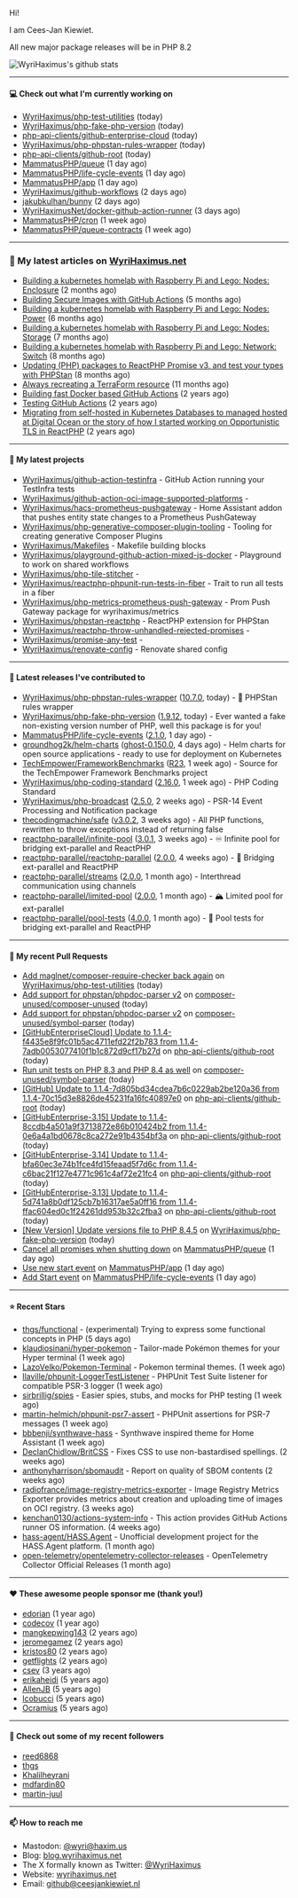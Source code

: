 Hi!

I am Cees-Jan Kiewiet.

All new major package releases will be in PHP 8.2

![WyriHaximus's github stats](https://github-readme-stats.vercel.app/api?username=WyriHaximus&show_icons=true)

---

#### 💻 Check out what I'm currently working on

- [WyriHaximus/php-test-utilities](https://github.com/WyriHaximus/php-test-utilities) (today)
- [WyriHaximus/php-fake-php-version](https://github.com/WyriHaximus/php-fake-php-version) (today)
- [php-api-clients/github-enterprise-cloud](https://github.com/php-api-clients/github-enterprise-cloud) (today)
- [WyriHaximus/php-phpstan-rules-wrapper](https://github.com/WyriHaximus/php-phpstan-rules-wrapper) (today)
- [php-api-clients/github-root](https://github.com/php-api-clients/github-root) (today)
- [MammatusPHP/queue](https://github.com/MammatusPHP/queue) (1 day ago)
- [MammatusPHP/life-cycle-events](https://github.com/MammatusPHP/life-cycle-events) (1 day ago)
- [MammatusPHP/app](https://github.com/MammatusPHP/app) (1 day ago)
- [WyriHaximus/github-workflows](https://github.com/WyriHaximus/github-workflows) (2 days ago)
- [jakubkulhan/bunny](https://github.com/jakubkulhan/bunny) (2 days ago)
- [WyriHaximusNet/docker-github-action-runner](https://github.com/WyriHaximusNet/docker-github-action-runner) (3 days ago)
- [MammatusPHP/cron](https://github.com/MammatusPHP/cron) (1 week ago)
- [MammatusPHP/queue-contracts](https://github.com/MammatusPHP/queue-contracts) (1 week ago)

---

### 📜 My latest articles on [WyriHaximus.net](https://blog.wyrihaximus.net/)

- [Building a kubernetes homelab with Raspberry Pi and Lego: Nodes: Enclosure](https://blog.wyrihaximus.net/2024/12/building-a-kubernetes-homelab-with-raspberry-pies-and-lego-nodes-enclosure/) (2 months ago)
- [Building Secure Images with GitHub Actions](https://blog.wyrihaximus.net/2024/10/building-secure-images-with-github-actions/) (5 months ago)
- [Building a kubernetes homelab with Raspberry Pi and Lego: Nodes: Power](https://blog.wyrihaximus.net/2024/09/building-a-kubernetes-homelab-with-raspberry-pies-and-lego-nodes-power/) (6 months ago)
- [Building a kubernetes homelab with Raspberry Pi and Lego: Nodes: Storage](https://blog.wyrihaximus.net/2024/08/building-a-kubernetes-homelab-with-raspberry-pies-and-lego-nodes-storage/) (7 months ago)
- [Building a kubernetes homelab with Raspberry Pi and Lego: Network: Switch](https://blog.wyrihaximus.net/2024/07/building-a-kubernetes-homelab-with-raspberry-pies-and-lego-network-switch/) (8 months ago)
- [Updating (PHP) packages to ReactPHP Promise v3, and test your types with PHPStan](https://blog.wyrihaximus.net/2024/06/updating-php-packages-to-reactphp-promise-v3--and-test-your-types-with-phpstan/) (8 months ago)
- [Always recreating a TerraForm resource](https://blog.wyrihaximus.net/2024/04/always-recreating-a-terraform-resource/) (11 months ago)
- [Building fast Docker based GitHub Actions](https://blog.wyrihaximus.net/2023/03/building-fast-docker-based-github-actions/) (2 years ago)
- [Testing GitHub Actions](https://blog.wyrihaximus.net/2023/03/testing-github-actions/) (2 years ago)
- [Migrating from self-hosted in Kubernetes Databases to managed hosted at Digital Ocean or the story of how I started working on Opportunistic TLS in ReactPHP](https://blog.wyrihaximus.net/2023/01/migrating-from-self-hosted-in-k8s-databases-to-managed-hosted-at-digital-ocean/) (2 years ago)

---

#### 🌱 My latest projects

- [WyriHaximus/github-action-testinfra](https://github.com/WyriHaximus/github-action-testinfra) - GitHub Action running your TestInfra tests
- [WyriHaximus/github-action-oci-image-supported-platforms](https://github.com/WyriHaximus/github-action-oci-image-supported-platforms) - 
- [WyriHaximus/hacs-prometheus-pushgateway](https://github.com/WyriHaximus/hacs-prometheus-pushgateway) - Home Assistant addon that pushes entity state changes to a Prometheus PushGateway
- [WyriHaximus/php-generative-composer-plugin-tooling](https://github.com/WyriHaximus/php-generative-composer-plugin-tooling) - Tooling for creating generative Composer Plugins
- [WyriHaximus/Makefiles](https://github.com/WyriHaximus/Makefiles) - Makefile building blocks
- [WyriHaximus/playground-github-action-mixed-js-docker](https://github.com/WyriHaximus/playground-github-action-mixed-js-docker) - Playground to work on shared workflows
- [WyriHaximus/php-tile-stitcher](https://github.com/WyriHaximus/php-tile-stitcher) - 
- [WyriHaximus/reactphp-phpunit-run-tests-in-fiber](https://github.com/WyriHaximus/reactphp-phpunit-run-tests-in-fiber) - Trait to run all tests in a fiber
- [WyriHaximus/php-metrics-prometheus-push-gateway](https://github.com/WyriHaximus/php-metrics-prometheus-push-gateway) - Prom Push Gateway package for wyrihaximus/metrics
- [WyriHaximus/phpstan-reactphp](https://github.com/WyriHaximus/phpstan-reactphp) - ReactPHP extension for PHPStan
- [WyriHaximus/reactphp-throw-unhandled-rejected-promises](https://github.com/WyriHaximus/reactphp-throw-unhandled-rejected-promises) - 
- [WyriHaximus/promise-any-test](https://github.com/WyriHaximus/promise-any-test) - 
- [WyriHaximus/renovate-config](https://github.com/WyriHaximus/renovate-config) - Renovate shared config

---

#### 🔭 Latest releases I've contributed to

- [WyriHaximus/php-phpstan-rules-wrapper](https://github.com/WyriHaximus/php-phpstan-rules-wrapper) ([10.7.0](https://github.com/WyriHaximus/php-phpstan-rules-wrapper/releases/tag/10.7.0), today) - 🌯 PHPStan rules wrapper
- [WyriHaximus/php-fake-php-version](https://github.com/WyriHaximus/php-fake-php-version) ([1.9.12](https://github.com/WyriHaximus/php-fake-php-version/releases/tag/1.9.12), today) - Ever wanted a fake non-existing version number of PHP, well this package is for you!
- [MammatusPHP/life-cycle-events](https://github.com/MammatusPHP/life-cycle-events) ([2.1.0](https://github.com/MammatusPHP/life-cycle-events/releases/tag/2.1.0), 1 day ago) - 
- [groundhog2k/helm-charts](https://github.com/groundhog2k/helm-charts) ([ghost-0.150.0](https://github.com/groundhog2k/helm-charts/releases/tag/ghost-0.150.0), 4 days ago) - Helm charts for open source applications - ready to use for deployment on Kubernetes
- [TechEmpower/FrameworkBenchmarks](https://github.com/TechEmpower/FrameworkBenchmarks) ([R23](https://github.com/TechEmpower/FrameworkBenchmarks/releases/tag/R23), 1 week ago) - Source for the TechEmpower Framework Benchmarks project
- [WyriHaximus/php-coding-standard](https://github.com/WyriHaximus/php-coding-standard) ([2.16.0](https://github.com/WyriHaximus/php-coding-standard/releases/tag/2.16.0), 1 week ago) - PHP Coding Standard
- [WyriHaximus/php-broadcast](https://github.com/WyriHaximus/php-broadcast) ([2.5.0](https://github.com/WyriHaximus/php-broadcast/releases/tag/2.5.0), 2 weeks ago) - PSR-14 Event Processing and Notification package
- [thecodingmachine/safe](https://github.com/thecodingmachine/safe) ([v3.0.2](https://github.com/thecodingmachine/safe/releases/tag/v3.0.2), 3 weeks ago) - All PHP functions, rewritten to throw exceptions instead of returning false
- [reactphp-parallel/infinite-pool](https://github.com/reactphp-parallel/infinite-pool) ([3.0.1](https://github.com/reactphp-parallel/infinite-pool/releases/tag/3.0.1), 3 weeks ago) - ♾️ Infinite pool for bridging ext-parallel and ReactPHP
- [reactphp-parallel/reactphp-parallel](https://github.com/reactphp-parallel/reactphp-parallel) ([2.0.0](https://github.com/reactphp-parallel/reactphp-parallel/releases/tag/2.0.0), 4 weeks ago) - 🌉 Bridging ext-parallel and ReactPHP
- [reactphp-parallel/streams](https://github.com/reactphp-parallel/streams) ([2.0.0](https://github.com/reactphp-parallel/streams/releases/tag/2.0.0), 1 month ago) - Interthread communication using channels
- [reactphp-parallel/limited-pool](https://github.com/reactphp-parallel/limited-pool) ([2.0.0](https://github.com/reactphp-parallel/limited-pool/releases/tag/2.0.0), 1 month ago) - 🏔️ Limited pool for ext-parallel
- [reactphp-parallel/pool-tests](https://github.com/reactphp-parallel/pool-tests) ([4.0.0](https://github.com/reactphp-parallel/pool-tests/releases/tag/4.0.0), 1 month ago) - 🎱 Pool tests for bridging ext-parallel and ReactPHP

---

#### 🔨 My recent Pull Requests

- [Add maglnet/composer-require-checker back again](https://github.com/WyriHaximus/php-test-utilities/pull/991) on [WyriHaximus/php-test-utilities](https://github.com/WyriHaximus/php-test-utilities) (today)
- [Add support for phpstan/phpdoc-parser v2](https://github.com/composer-unused/composer-unused/pull/670) on [composer-unused/composer-unused](https://github.com/composer-unused/composer-unused) (today)
- [Add support for phpstan/phpdoc-parser v2](https://github.com/composer-unused/symbol-parser/pull/181) on [composer-unused/symbol-parser](https://github.com/composer-unused/symbol-parser) (today)
- [[GitHubEnterpriseCloud] Update to 1.1.4-f4435e8f9fc01b5ac4711efd22f2b783 from 1.1.4-7adb0053077410f1b1c872d9cf17b27d](https://github.com/php-api-clients/github-root/pull/1561) on [php-api-clients/github-root](https://github.com/php-api-clients/github-root) (today)
- [Run unit tests on PHP 8.3 and PHP 8.4 as well](https://github.com/composer-unused/symbol-parser/pull/180) on [composer-unused/symbol-parser](https://github.com/composer-unused/symbol-parser) (today)
- [[GitHub] Update to 1.1.4-7d805bd34cdea7b6c0229ab2be120a36 from 1.1.4-70c15d3e8826de45231fa16fc40897e0](https://github.com/php-api-clients/github-root/pull/1560) on [php-api-clients/github-root](https://github.com/php-api-clients/github-root) (today)
- [[GitHubEnterprise-3.15] Update to 1.1.4-8ccdb4a501a9f3713872e86b010424b2 from 1.1.4-0e6a4a1bd0678c8ca272e91b4354bf3a](https://github.com/php-api-clients/github-root/pull/1559) on [php-api-clients/github-root](https://github.com/php-api-clients/github-root) (today)
- [[GitHubEnterprise-3.14] Update to 1.1.4-bfa60ec3e74b1fce4fd15feaad5f7d6c from 1.1.4-c6bac21f127e4771c961c4af72e21fc4](https://github.com/php-api-clients/github-root/pull/1558) on [php-api-clients/github-root](https://github.com/php-api-clients/github-root) (today)
- [[GitHubEnterprise-3.13] Update to 1.1.4-5d741a8b0df125cb7b16317ae5a0ff16 from 1.1.4-ffac604ed0c1f24261dd953b32c2fba3](https://github.com/php-api-clients/github-root/pull/1557) on [php-api-clients/github-root](https://github.com/php-api-clients/github-root) (today)
- [[New Version] Update versions file to PHP 8.4.5](https://github.com/WyriHaximus/php-fake-php-version/pull/140) on [WyriHaximus/php-fake-php-version](https://github.com/WyriHaximus/php-fake-php-version) (today)
- [Cancel all promises when shutting down](https://github.com/MammatusPHP/queue/pull/12) on [MammatusPHP/queue](https://github.com/MammatusPHP/queue) (1 day ago)
- [Use new start event](https://github.com/MammatusPHP/app/pull/26) on [MammatusPHP/app](https://github.com/MammatusPHP/app) (1 day ago)
- [Add Start event](https://github.com/MammatusPHP/life-cycle-events/pull/47) on [MammatusPHP/life-cycle-events](https://github.com/MammatusPHP/life-cycle-events) (1 day ago)

---

#### ⭐ Recent Stars

- [thgs/functional](https://github.com/thgs/functional) - (experimental) Trying to express some functional concepts in PHP (5 days ago)
- [klaudiosinani/hyper-pokemon](https://github.com/klaudiosinani/hyper-pokemon) - Tailor-made Pokémon themes for your Hyper terminal (1 week ago)
- [LazoVelko/Pokemon-Terminal](https://github.com/LazoVelko/Pokemon-Terminal) - Pokemon terminal themes. (1 week ago)
- [llaville/phpunit-LoggerTestListener](https://github.com/llaville/phpunit-LoggerTestListener) - PHPUnit Test Suite listener for compatible PSR-3 logger (1 week ago)
- [sirbrillig/spies](https://github.com/sirbrillig/spies) - Easier spies, stubs, and mocks for PHP testing (1 week ago)
- [martin-helmich/phpunit-psr7-assert](https://github.com/martin-helmich/phpunit-psr7-assert) - PHPUnit assertions for PSR-7 messages (1 week ago)
- [bbbenji/synthwave-hass](https://github.com/bbbenji/synthwave-hass) - Synthwave inspired theme for Home Assistant (1 week ago)
- [DeclanChidlow/BritCSS](https://github.com/DeclanChidlow/BritCSS) - Fixes CSS to use non-bastardised spellings. (2 weeks ago)
- [anthonyharrison/sbomaudit](https://github.com/anthonyharrison/sbomaudit) - Report on quality of SBOM contents (2 weeks ago)
- [radiofrance/image-registry-metrics-exporter](https://github.com/radiofrance/image-registry-metrics-exporter) - Image Registry Metrics Exporter provides metrics about creation and uploading time of images on OCI registry. (3 weeks ago)
- [kenchan0130/actions-system-info](https://github.com/kenchan0130/actions-system-info) - This action provides GitHub Actions runner OS information. (4 weeks ago)
- [hass-agent/HASS.Agent](https://github.com/hass-agent/HASS.Agent) - Unofficial development project for the HASS.Agent platform. (1 month ago)
- [open-telemetry/opentelemetry-collector-releases](https://github.com/open-telemetry/opentelemetry-collector-releases) - OpenTelemetry Collector Official Releases (1 month ago)

---

#### ❤️ These awesome people sponsor me (thank you!)

- [edorian](https://github.com/edorian) (1 year ago)
- [codecov](https://github.com/codecov) (1 year ago)
- [mangkepwing143](https://github.com/mangkepwing143) (2 years ago)
- [jeromegamez](https://github.com/jeromegamez) (2 years ago)
- [kristos80](https://github.com/kristos80) (2 years ago)
- [getflights](https://github.com/getflights) (2 years ago)
- [csev](https://github.com/csev) (3 years ago)
- [erikaheidi](https://github.com/erikaheidi) (5 years ago)
- [AllenJB](https://github.com/AllenJB) (5 years ago)
- [lcobucci](https://github.com/lcobucci) (5 years ago)
- [Ocramius](https://github.com/Ocramius) (5 years ago)

---

#### 👯 Check out some of my recent followers

- [reed6868](https://github.com/reed6868)
- [thgs](https://github.com/thgs)
- [Khalilheyrani](https://github.com/Khalilheyrani)
- [mdfardin80](https://github.com/mdfardin80)
- [martin-juul](https://github.com/martin-juul)

---

#### 📫 How to reach me

- Mastodon: [@wyri@haxim.us](https://toot-toot.wyrihaxim.us/@wyri)
- Blog: [blog.wyrihaximus.net](https://blog.wyrihaximus.net/)
- The X formally known as Twitter: [@WyriHaximus](https://twitter.com/WyriHaximus)
- Website: [wyrihaximus.net](https://wyrihaximus.net/)
- Email: [github@ceesjankiewiet.nl](mailto:github@ceesjankiewiet.nl)
